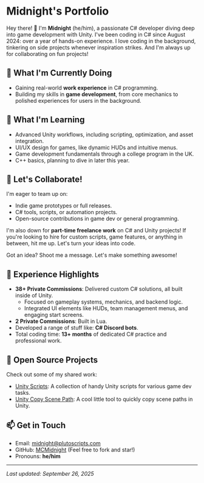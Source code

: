 # Midnight's Portfolio

Hey there! 👋 I'm **Midnight** (he/him), a passionate C# developer diving deep into game development with Unity. I've been coding in C# since August 2024: over a year of hands-on experience. I love coding in the background, tinkering on side projects whenever inspiration strikes. And I'm always up for collaborating on fun projects!

## 🔭 What I'm Currently Doing
- Gaining real-world **work experience** in C# programming.
- Building my skills in **game development**, from core mechanics to polished experiences for users in the background.

## 🌱 What I'm Learning
- Advanced Unity workflows, including scripting, optimization, and asset integration.
- UI/UX design for games, like dynamic HUDs and intuitive menus.
- Game development fundamentals through a college program in the UK.
- C++ basics, planning to dive in later this year.

## 👯 Let's Collaborate!
I'm eager to team up on:
- Indie game prototypes or full releases.
- C# tools, scripts, or automation projects.
- Open-source contributions in game dev or general programming.

I'm also down for **part-time freelance work** on C# and Unity projects! If you're looking to hire for custom scripts, game features, or anything in between, hit me up. Let's turn your ideas into code.

Got an idea? Shoot me a message. Let's make something awesome!

## 💼 Experience Highlights
- **38+ Private Commissions**: Delivered custom C# solutions, all built inside of Unity.
  - Focused on gameplay systems, mechanics, and backend logic.
  - Integrated UI elements like HUDs, team management menus, and engaging start screens.
- **2 Private Commissions**: Built in Lua.
- Developed a range of stuff like: **C# Discord bots**.
- Total coding time: **13+ months** of dedicated C# practice and professional work.

## 📂 Open Source Projects
Check out some of my shared work:
- [Unity Scripts](https://github.com/MCMidnight/Unity-Scripts): A collection of handy Unity scripts for various game dev tasks.
- [Unity Copy Scene Path](https://github.com/MCMidnight/Unity-Copy-Scene-Path): A cool little tool to quickly copy scene paths in Unity.

## 📫 Get in Touch
- Email: [midnight@plutoscripts.com](mailto:midnight@plutoscripts.com)
- GitHub: [MCMidnight](https://github.com/MCMidnight) (Feel free to fork and star!)
- Pronouns: **he/him**

---

*Last updated: September 26, 2025*

